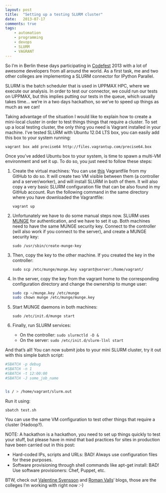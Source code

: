 ```yaml
---
layout: post
title:  "Setting up a testing SLURM cluster"
date:   2013-07-17
comments: true
tags:
    - automation
    - programming
    - devops
    - SLURM
    - VAGRANT
---
```

So I’m in Berlin these days participating in [Codefest][codefest2013] 2013 with a lot of awesome
developers from all around the world. As a first task, me and two other colleges
are implementing a SLURM connector for IPython Parallel.

SLURM is the batch scheduler that is used in UPPMAX HPC, where we execute our analysis.
In order to test our connector, we could run our tests on UPPMAX, but this implies putting
our tests in the queue, which usually takes time… we’re in a two days hackathon,
so we’ve to speed up things as much as we can!

<!--more-->

Taking advantage of the situation I would like to explain how to create a mini-local
cluster in order to test things things that require a cluster. To set up a local testing
cluster, the only thing you need is Vagrant installed in your machine. I’ve tested
SLURM with Ubuntu 12.04 LTS box, you can easily add this box to your system running:

`vagrant box add precise64 http://files.vagrantup.com/precise64.box`

Once you’ve added Ubuntu box to your system, is time to spawn a multi-VM environment
and set it up. To do so, you just need to follow these steps:

1. Create the virtual machines: You can use [this](vagrantfile) Vagrantfile from my GitHub to do so.
It will create two VM visible between them (a controller and a server/worker),
and will install SLURM in both of them. It will also copy a very basic SLURM configuration
file that can be also found in my GitHub account. Run the following command in the
same directory where you have downloaded the Vagrantfile:

    `vagrant up`

2. Unfortunately we have to do some manual steps now. SLURM uses [MUNGE][munge]
for authentication, and we  have to set it up. Both machines need to have the same
MUNGE security key. Connect to the controller (will also work if you connect to the server),
and create a MUNGE security key:

    `sudo /usr/sbin/create-munge-key`

3. Then, copy the key to the other machine. If you created the key in the controller:

    `sudo scp /etc/munge/munge.key vagrant@server:/home/vagrant/`

4. In the server, copy the key from the vagrant home to the corresponding configuration
directory and change the ownership to munge user:

    ```bash
    sudo cp ~/munge.key /etc/munge
    sudo chown munge /etc/munge/munge.key
    ```

5. Start MUNGE daemons in both machines:

    `sudo /etc/init.d/munge start`

6. Finally, run SLURM services:
    * On the controller: `sudo slurmctld -D &`
    * On the server: `sudo /etc/init.d/slurm-llnl start`

And that’s all! You can now submit jobs to your mini SLURM cluster, try it out with
this simple batch script:

```bash
#SBATCH -p debug
#SBATCH -n 1
#SBATCH -t 12:00:00
#SBATCH -J some_job_name


ls / > /home/vagrant/slurm.out
```

Run it using:

`sbatch test.sh`

You can use the same VM configuration to test other things that require a cluster (Hadoop?).

NOTE: A hackathon is a hackathon, you need to set up things quickly to test your stuff,
but please have in mind that bad practices for sites in production have been carried out in this post:

* Hard-coded IPs, scripts and URLs: BAD! Always use configuration files for these purposes.
* Software provisioning through shell commands like apt-get install: BAD! Use software provisioners: Chef, Puppet, etc.

BTW, check out [Valentine Svensson][vale] and [Roman Valls][roman]‘ blogs, those are the colleges
I’m working with right now :-)

<!--Links-->
[codefest2013]: http://www.open-bio.org/wiki/Codefest_2013
[munge]: https://code.google.com/p/munge/
[vale]: http://nxn.se/
[roman]: http://blogs.nopcode.org/brainstorm/
[vagrantfile]: https://raw.githubusercontent.com/guillermo-carrasco/mussolblog/master/setting_up_a_testing_SLURM_cluster/Vagrantfile
